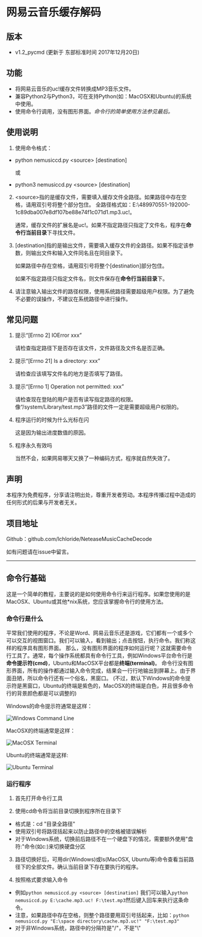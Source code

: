 # 网易云音乐缓存解码

## 版本
- v1.2_pycmd (更新于 东部标准时间 2017年12月20日)

## 功能

- 将网易云音乐的uc!缓存文件转换成MP3音乐文件。
- 兼容Python2与Python3，可在支持Python(如：MacOSX和Ubuntu)的系统中使用。
- 使用命令行调用，没有图形界面。*命令行的简单使用方法参见最后。*

## 使用说明
1. 使用命令格式：
- python nemusiccd.py \<source\> [destination]

  或

- python3 nemusiccd.py \<source\> [destination]

2. \<source\>指的是缓存文件，需要填入缓存文件全路径。如果路径中存在空格，请用双引号将整个<source>部分包住。
   全路径格式如：E:\489970551-192000-1c89dba007e8df107be88e74f1c071d1.mp3.uc!。
   
   通常，缓存文件的扩展名是uc!。如果不指定路径只指定了文件名，程序在**命令行当前目录**下寻找文件。

3. [destination]指的是输出文件，需要填入缓存文件的全路径。如果不指定该参数，则输出文件和输入文件同名且在同目录下。

   如果路径中存在空格，请用双引号将整个[destination]部分包住。

   如果不指定路径只指定文件名，则文件保存在**命令行当前目录**下。

4. 请注意输入输出文件的路径权限，使用系统路径需要超级用户权限。为了避免不必要的误操作，不建议在系统路径中进行操作。

## 常见问题

1. 提示“[Errno 2] IOError xxx”

   请检查指定路径下是否存在该文件，文件路径及文件名是否正确。

2. 提示“[Errno 21] Is a directory: xxx”

   请检查应该填写文件名的地方是否填写了路径。
   
3. 提示“[Errno 1] Operation not permitted: xxx”

   请检查现在登陆的用户是否有读写指定路径的权限。
   像“/system/Library/test.mp3”路径的文件一定是需要超级用户权限的。
   
4. 程序运行的时候为什么光标在闪

   这是因为输出进度数值的原因。
   
5. 程序永久有效吗

   当然不会，如果网易哪天又换了一种编码方式，程序就自然失效了。

## 声明
本程序为免费程序，分享请注明出处，尊重开发者劳动。本程序传播过程中造成的任何形式的后果与开发者无关。

## 项目地址
Github：github.com/lchloride/NeteaseMusicCacheDecode

如有问题请在issue中留言。

---

## 命令行基础
这是一个简单的教程，主要说的是如何使用命令行来运行程序。如果您使用的是MacOSX、Ubuntu或其他\*nix系统，您应该掌握命令行的使用方法。

### 命令行是什么
平常我们使用的程序，不论是Word、网易云音乐还是游戏，它们都有一个或多个可以交互的视图窗口。我们可以输入，看到输出；点击按钮，执行命令。我们称这样的程序具有图形界面。
那么，没有图形界面的程序如何运行呢？这就需要命令行工具了。通常，每个操作系统都具有命令行工具，例如Windows平台命令行是**命令提示符(cmd)**，Ubuntu和MacOSX平台都是**终端(terminal)**。
命令行没有图形界面，所有的操作都通过输入命令完成，结果会一行行地输出到屏幕上。由于界面丑陋，所以命令行还有一个俗名，黑窗口。
(不过，默认下Windows的命令提示符是黑窗口，Ubuntu的终端是紫色的，MacOSX的终端是白色，并且很多命令行的背景颜色都是可以调整的)

Windows的命令提示符通常是这样：

![Windows Command Line](https://s3browser.com/images/s3cmd/s3browser-con-without-args.png)

MacOSX的终端通常是这样：

![MacOSX Terminal](https://cdn2.macworld.co.uk/cmsdata/features/3608274/Screen_Shot_2015-04-13_at_11.48.16_thumb.png)

Ubuntu的终端通常是这样:

![Ubuntu Terminal](http://ubuntuhandbook.org/wp-content/uploads/2016/05/ubuntu-terminal.jpg)

### 运行程序

1. 首先打开命令行工具

2. 使用cd命令将当前目录切换到程序所在目录下
- 格式是：cd "目录全路径"
- 使用双引号将路径括起来以防止路径中的空格被错误解析
- 对于Windows系统，切换前后路径不在一个硬盘下的情况，需要额外使用"盘符:"命令(如c:)来切换硬盘分区

3. 路径切换好后，可用dir(Windows)或ls(MacOSX, Ubuntu等)命令查看当前路径下的全部文件。确认当前目录下存在要执行的程序。

4. 按照格式要求输入命令

- 例如`python nemusiccd.py <source> [destination]` 我们可以输入`python nemusiccd.py E:\cache.mp3.uc! F:\test.mp3`然后键入回车来执行这条命令。
- 注意，如果路径中存在空格，则整个路径要用双引号括起来，比如：`python nemusiccd.py "E:\space directory\cache.mp3.uc!" "F:\test.mp3"`
- 对于非Windows系统，路径中的分隔符是"/"，不是"\\"
